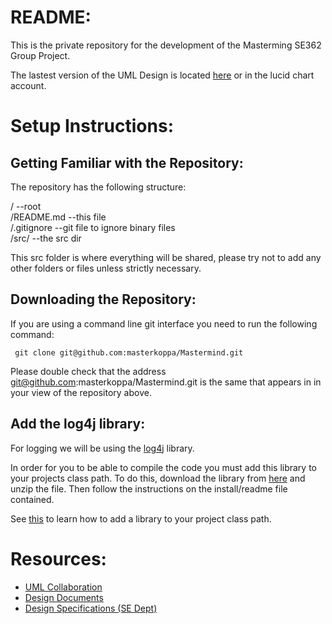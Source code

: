 README:
=======
This is the private repository for the development of the Masterming 
SE362 Group Project. 

The lastest version of the UML Design is located [here](http://www.lucidchart.com/publicSegments/view/4f6e3b96-4860-4556-af9e-7c9b0a7c4e63/image.pdf) or in the lucid chart account.

Setup Instructions:
==================

Getting Familiar with the Repository:
------------------------------------

The repository has the following structure:

/           --root  
/README.md  --this file  
/.gitignore --git file to ignore binary files  
/src/       --the src dir  

This src folder is where everything will be shared, please try not to add any other
folders or files unless strictly necessary. 

Downloading the Repository:
---------------------------

If you are using a command line git interface you need to run the following command:  

     git clone git@github.com:masterkoppa/Mastermind.git

Please double check that the address git@github.com:masterkoppa/Mastermind.git is the 
same that appears in in your view of the repository above.



Add the log4j library:
----------------------

For logging we will be using the [log4j](http://logging.apache.org/log4j/1.2/) library.

In order for you to be able to compile the code you must add this library to 
your projects class path. To do this, download the library from [here](http://logging.apache.org/log4j/1.2/download.html)
and unzip the file. Then follow the instructions on the install/readme file contained.

See [this](http://wiki.eclipse.org/FAQ_How_do_I_add_an_extra_library_to_my_project%27s_classpath%3F) to learn how to add a library
to your project class path.


Resources:
=========


* [UML Collaboration](https://www.lucidchart.com)
* [Design Documents](https://docs.google.com/)
* [Design Specifications (SE Dept) ](http://www.se.rit.edu/~se362/UnitActivities/Unit2.htm)

